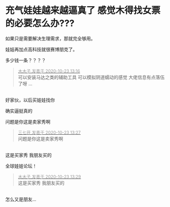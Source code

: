 # 充​气​娃娃越来越逼真了 感觉木得找女票的必要怎么办???


如果只是需要解决生理需求，那就完全够用。

娃娃再加点高科技就很赛博朋克了。

多少钱一条？？？？

<div class="quote"><blockquote><font size="2"><a href="https://www.hostloc.com/forum.php?mod=redirect&amp;goto=findpost&amp;pid=9340725&amp;ptid=757573" target="_blank"><font color="#999999">木木子 发表于 2020-10-23 13:16</font></a></font><br />
可以安装马达之类的辅助工具 可以模拟阴​道蠕动的感觉 大佬信息有点落伍了呀 ...</blockquote></div><br />
好家伙，以后买娃娃找你

确实逼挺真的

问题是你这是卖家秀啊

<div class="quote"><blockquote><font size="2"><a href="https://www.hostloc.com/forum.php?mod=redirect&amp;goto=findpost&amp;pid=9340780&amp;ptid=757573" target="_blank"><font color="#999999">三七开 发表于 2020-10-23 13:27</font></a></font><br />
问题是你这是卖家秀啊</blockquote></div><br />
这是买家秀 我朋友买的 

全球娃娃论坛！

<div class="quote"><blockquote><font size="2"><a href="https://www.hostloc.com/forum.php?mod=redirect&amp;goto=findpost&amp;pid=9340794&amp;ptid=757573" target="_blank"><font color="#999999">木木子 发表于 2020-10-23 13:29</font></a></font><br />
这是买家秀 我朋友买的</blockquote></div><br />
怎么又是朋友...
